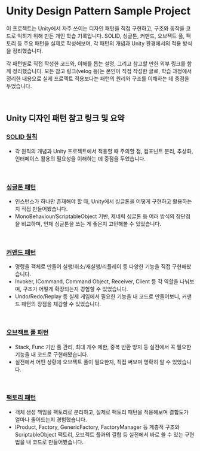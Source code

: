 # Unity Design Pattern Sample Project


이 프로젝트는 Unity에서 자주 쓰이는 디자인 패턴을 직접 구현하고, 구조와 동작을 코드로 익히기 위해 만든 개인 학습 기록입니다.
SOLID, 싱글톤, 커맨드, 오브젝트 풀, 팩토리 등 주요 패턴을 실제로 작성해보며, 각 패턴의 개념과 Unity 환경에서의 적용 방식을 정리했습니다.

각 패턴별로 직접 작성한 코드와, 이해를 돕는 설명, 그리고 참고할 만한 외부 링크를 함께 정리했습니다.
모든 참고 링크(velog 등)는 본인이 직접 작성한 글로, 학습 과정에서 정리한 내용으로 실제 프로젝트 적용보다는 패턴의 원리와 구조를 이해하는 데 중점을 두었습니다.

<br>

## Unity 디자인 패턴 참고 링크 및 요약

### [SOLID 원칙](https://velog.io/@seojunpyo/Unity-%EB%94%94%EC%9E%90%EC%9D%B8-%ED%8C%A8%ED%84%B4-SOLID-%EC%9B%90%EC%B9%99)
- 각 원칙의 개념과 Unity 프로젝트에서 적용할 때 주의할 점, 컴포넌트 분리, 추상화, 인터페이스 활용의 필요성을 이해하는 데 중점을 두었습니다.
	
<br>

### [싱글톤 패턴](https://velog.io/@seojunpyo/Unity-%EB%94%94%EC%9E%90%EC%9D%B8-%ED%8C%A8%ED%84%B4-%EC%8B%B1%EA%B8%80%ED%86%A4)
- 인스턴스가 하나만 존재해야 할 때, Unity에서 싱글톤을 어떻게 구현하고 활용하는지 직접 만들어봤습니다.
- MonoBehaviour/ScriptableObject 기반, 제네릭 싱글톤 등 여러 방식의 장단점을 비교하며, 언제 싱글톤을 쓰는 게 좋은지 고민해볼 수 있었습니다.

<br>

### [커맨드 패턴](https://velog.io/@seojunpyo/Unity-%EB%94%94%EC%9E%90%EC%9D%B8-%ED%8C%A8%ED%84%B4-%EC%BB%A4%EB%A7%A8%EB%93%9C-%ED%8C%A8%ED%84%B4)
- 명령을 객체로 만들어 실행/취소/재실행/리플레이 등 다양한 기능을 직접 구현해봤습니다.
- Invoker, ICommand, Command Object, Receiver, Client 등 각 역할을 나눠보며, 구조가 어떻게 확장되는지 경험할 수 있었습니다.
- Undo/Redo/Replay 등 실제 게임에서 필요한 기능을 내 코드로 만들어보니, 커맨드 패턴의 장점을 체감할 수 있었습니다.

 <br>
   
### [오브젝트 풀 패턴](https://velog.io/@seojunpyo/Unity-%EB%94%94%EC%9E%90%EC%9D%B8-%ED%8C%A8%ED%84%B4-%EC%98%A4%EB%B8%8C%EC%A0%9D%ED%8A%B8-%ED%92%80-%ED%8C%A9%ED%86%A0%EB%A6%AC)
- Stack, Func<T> 기반 풀 관리, 최대 개수 제한, 중복 반환 방지 등 실전에서 꼭 필요한 기능을 내 코드로 구현해봤습니다.
- 실전에서 어떤 상황에 오브젝트 풀이 필요한지, 직접 써보며 명확히 알 수 있었습니다.

<br>

### [팩토리 패턴](https://velog.io/@seojunpyo/Unity-%EB%94%94%EC%9E%90%EC%9D%B8-%ED%8C%A8%ED%84%B4-%ED%8C%A9%ED%86%A0%EB%A6%AC-%ED%8C%A8%ED%84%B4-043pq0e6)
- 객체 생성 책임을 팩토리로 분리하고, 실제로 팩토리 패턴을 적용해보며 결합도가 얼마나 줄어드는지 경험했습니다.
- IProduct, Factory, GenericFactory, FactoryManager 등 계층적 구조와 ScriptableObject 팩토리, 오브젝트 풀과의 결합 등 실전에서 바로 쓸 수 있는 구현법을 내 코드로 만들어봤습니다.
